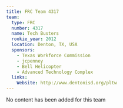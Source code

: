 ```yaml
---
title: FRC Team 4317
team:
  type: FRC
  number: 4317
  name: Tech Busters
  rookie_year: 2012
  location: Denton, TX, USA
  sponsors:
    - Texas Workforce Commission
    - jcpenney
    - Bell Helicopter
    - Advanced Technology Complex
  links:
    Website: http://www.dentonisd.org/pltw
---
```

No content has been added for this team